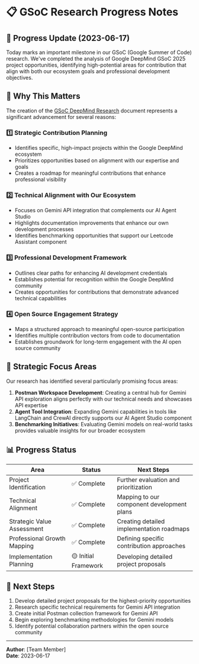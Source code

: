 # 📋 GSoC Research Progress Notes

## 🚀 Progress Update (2023-06-17)

Today marks an important milestone in our GSoC (Google Summer of Code) research. We've completed the analysis of Google DeepMind GSoC 2025 project opportunities, identifying high-potential areas for contribution that align with both our ecosystem goals and professional development objectives.

## 📌 Why This Matters

The creation of the [GSoC DeepMind Research](GSoCDeepMindResearch.md) document represents a significant advancement for several reasons:

### 1️⃣ Strategic Contribution Planning
- Identifies specific, high-impact projects within the Google DeepMind ecosystem
- Prioritizes opportunities based on alignment with our expertise and goals
- Creates a roadmap for meaningful contributions that enhance professional visibility

### 2️⃣ Technical Alignment with Our Ecosystem
- Focuses on Gemini API integration that complements our AI Agent Studio
- Highlights documentation improvements that enhance our own development processes
- Identifies benchmarking opportunities that support our Leetcode Assistant component

### 3️⃣ Professional Development Framework
- Outlines clear paths for enhancing AI development credentials
- Establishes potential for recognition within the Google DeepMind community
- Creates opportunities for contributions that demonstrate advanced technical capabilities

### 4️⃣ Open Source Engagement Strategy
- Maps a structured approach to meaningful open-source participation
- Identifies multiple contribution vectors from code to documentation
- Establishes groundwork for long-term engagement with the AI open source community

## 🔄 Strategic Focus Areas

Our research has identified several particularly promising focus areas:

1. **Postman Workspace Development**: Creating a central hub for Gemini API exploration aligns perfectly with our technical needs and showcases API expertise
2. **Agent Tool Integration**: Expanding Gemini capabilities in tools like LangChain and CrewAI directly supports our AI Agent Studio component
3. **Benchmarking Initiatives**: Evaluating Gemini models on real-world tasks provides valuable insights for our broader ecosystem

## 📊 Progress Status

| Area | Status | Next Steps |
|------|--------|------------|
| Project Identification | ✅ Complete | Further evaluation and prioritization |
| Technical Alignment | ✅ Complete | Mapping to our component development plans |
| Strategic Value Assessment | ✅ Complete | Creating detailed implementation roadmaps |
| Professional Growth Mapping | ✅ Complete | Defining specific contribution approaches |
| Implementation Planning | 🟡 Initial Framework | Developing detailed project proposals |

## 🚀 Next Steps

1. Develop detailed project proposals for the highest-priority opportunities
2. Research specific technical requirements for Gemini API integration
3. Create initial Postman collection framework for Gemini API
4. Begin exploring benchmarking methodologies for Gemini models
5. Identify potential collaboration partners within the open source community

---

**Author**: [Team Member]  
**Date**: 2023-06-17 